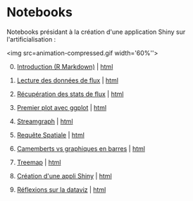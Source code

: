 # Notebooks
Notebooks présidant à la création d'une application Shiny sur l'artificialisation :

<img src=animation-compressed.gif width='60%''>

0. [Introduction (R Markdown)](notebooks/0-notebook-intro.Rmd) | 
 [html](notebooks/0-notebook-intro.html)  

1. [Lecture des données de flux](notebooks/1-notebook-read.Rmd) | 
 [html](notebooks/1-notebook-read.html)  
 
2. [Récupération des stats de flux](notebooks/2-notebook-process.Rmd) | [html](notebooks/2-notebook-process.Rmd)

3. [Premier plot avec ggplot](notebooks/3-notebook-ggplot.Rmd)
 | [html](notebooks/3-notebook-ggplot.html)

4. [Streamgraph](notebooks/4-notebook-stream.Rmd) | [html](notebooks/4-notebook-stream.html)

5. [Requête Spatiale](notebooks/5-notebook-spatial.Rmd) | [html](notebooks/5-notebook-spatial.html)

6. [Camemberts vs graphiques en barres](notebooks/6-notebook-pieplot-vs-barplot.Rmd) | [html](notebooks/6-notebook-pieplot-vs-barplot.Rmd)

7. [Treemap](notebooks/7-notebook-treemap.Rmd) | [html](  
notebooks/7-notebook-treemap.html)

8. [Création d'une appli Shiny](notebooks/8-notebook-shiny.Rmd) | [html](notebooks/8-notebook-shiny.html)

8. [Réflexions sur la dataviz](notebooks/9-notebook-réflexions.Rmd) | [html](notebooks/9-notebook-réflexions.html)

